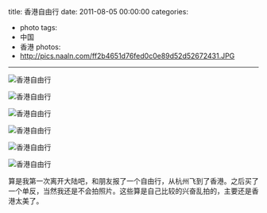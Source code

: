 title: 香港自由行
date: 2011-08-05 00:00:00
categories:
- photo
tags:
- 中国
- 香港
photos:
- http://pics.naaln.com/ff2b4651d76fed0c0e89d52d52672431.JPG
---

![香港自由行](http://pics.naaln.com/18b6ae4270bf851302b6381cff4a527f.JPG)

![香港自由行](http://pics.naaln.com/9faf7b8fe00e0b52ec47e8e992d474e9.JPG)

![香港自由行](http://pics.naaln.com/b4612169952fa8ba15023236e948c375.JPG)

![香港自由行](http://pics.naaln.com/c13e36f8d6bc82f93b56a2c4675e44f0.JPG)

![香港自由行](http://pics.naaln.com/8b9e51b0c2de18208cf492d5432c2bb8.JPG)

![香港自由行](http://pics.naaln.com/477beaa36fcf5df08e7d125ccf5dac76.JPG)

算是我第一次离开大陆吧，和朋友报了一个自由行，从杭州飞到了香港。之后买了一个单反，当然我还是不会拍照片。这些算是自己比较的兴奋乱拍的，主要还是香港太美了。